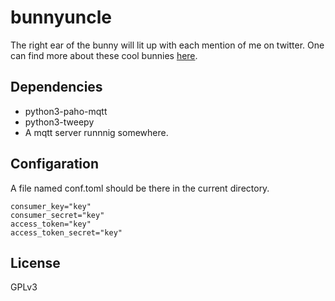# bunnyuncle

The right ear of the bunny will lit up with each mention of me on twitter.
One can find more about these cool bunnies [here](https://github.com/warthog9/battlebunnies).

## Dependencies

* python3-paho-mqtt
* python3-tweepy
* A mqtt server runnnig somewhere.


## Configaration

A file named conf.toml should be there in the current directory.

    consumer_key="key"
    consumer_secret="key"
    access_token="key"
    access_token_secret="key"

## License

GPLv3
